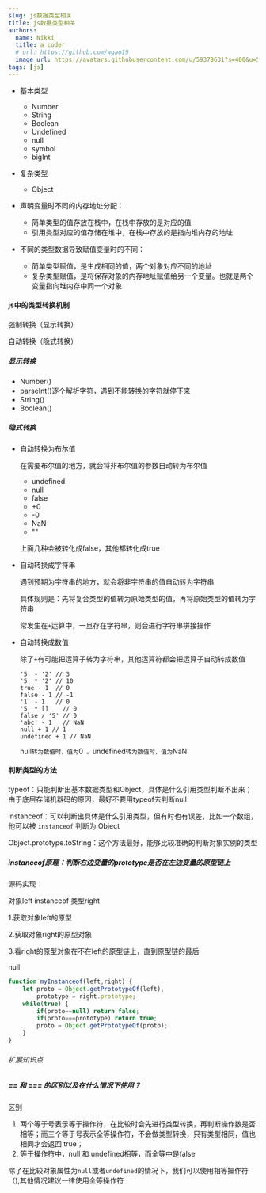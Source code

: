 ```yaml
---
slug: js数据类型相关
title: js数据类型相关
authors:
  name: Nikki
  title: a coder
  # url: https://github.com/wgao19
  image_url: https://avatars.githubusercontent.com/u/59378631?s=400&u=5c50f7a8cf81217122611fb72484a0288d90a739&v=4
tags: [js]
---
```


- 基本类型
  - Number
  - String
  - Boolean
  - Undefined
  - null
  - symbol
  - bigInt
- 复杂类型
  - Object

- 声明变量时不同的内存地址分配：
  - 简单类型的值存放在栈中，在栈中存放的是对应的值
  - 引用类型对应的值存储在堆中，在栈中存放的是指向堆内存的地址
- 不同的类型数据导致赋值变量时的不同：
  - 简单类型赋值，是生成相同的值，两个对象对应不同的地址
  - 复杂类型赋值，是将保存对象的内存地址赋值给另一个变量。也就是两个变量指向堆内存中同一个对象

#### js中的类型转换机制

强制转换（显示转换）

自动转换（隐式转换）

##### 显示转换

- Number()
- parseInt()逐个解析字符，遇到不能转换的字符就停下来
- String()
- Boolean()

##### 隐式转换

- 自动转换为布尔值 

  在需要布尔值的地方，就会将非布尔值的参数自动转为布尔值

  - undefined
  - null
  - false
  - +0
  - -0
  - NaN
  - ""

  上面几种会被转化成false，其他都转化成true

- 自动转换成字符串

  遇到预期为字符串的地方，就会将非字符串的值自动转为字符串

  具体规则是：先将复合类型的值转为原始类型的值，再将原始类型的值转为字符串

  常发生在`+`运算中，一旦存在字符串，则会进行字符串拼接操作

- 自动转换成数值

  除了`+`有可能把运算子转为字符串，其他运算符都会把运算子自动转成数值

  ```
  '5' - '2' // 3
  '5' * '2' // 10
  true - 1  // 0
  false - 1 // -1
  '1' - 1   // 0
  '5' * []    // 0
  false / '5' // 0
  'abc' - 1   // NaN
  null + 1 // 1
  undefined + 1 // NaN
  ```

  null`转为数值时，值为`0` 。`undefined`转为数值时，值为`NaN

#### 判断类型的方法

typeof：只能判断出基本数据类型和Object，具体是什么引用类型判断不出来；由于底层存储机器码的原因，最好不要用typeof去判断null

instanceof：可以判断出具体是什么引用类型，但有时也有误差，比如一个数组，他可以被 `instanceof` 判断为 Object

Object.prototype.toString：这个方法最好，能够比较准确的判断对象实例的类型

##### instanceof原理：判断右边变量的prototype是否在左边变量的原型链上

源码实现：

对象left instanceof 类型right

1.获取对象left的原型

2.获取对象right的原型对象

3.看right的原型对象在不在left的原型链上，直到原型链的最后

null

```js
function myInstanceof(left,right) {
    let proto = Object.getPrototypeOf(left),
        prototype = right.prototype;
    while(true) {
        if(proto==null) return false;
        if(proto===prototype) return true;
        proto = Object.getPrototypeOf(proto);
    }
}
```

###### 扩展知识点

##### == 和 === 的区别以及在什么情况下使用？

区别

1. 两个等于号表示等于操作符，在比较时会先进行类型转换，再判断操作数是否相等；而三个等于号表示全等操作符，不会做类型转换，只有类型相同，值也相同才会返回 true；
2. 等于操作符中，null 和 undefined相等，而全等中是false

除了在比较对象属性为`null`或者`undefined`的情况下，我们可以使用相等操作符（),其他情况建议一律使用全等操作符

